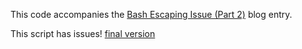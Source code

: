 This code accompanies the
[Bash Escaping Issue (Part 2)](https://www.extrema.is/blog/2021/04/13/bash-escaping-issue-part-2)
blog entry.

This script has issues!
[final version](../2021-04-15-copying-a-bash-environment-to-a-new-shell)
